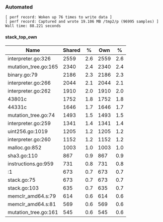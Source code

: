 ### Automated

```
[ perf record: Woken up 76 times to write data ]
[ perf record: Captured and wrote 19.106 MB /tmp2/p (96995 samples) ]
Wall time: 88.221 seconds
```

#### stack_top_own

Name                                                | Shared |   %   | Own  |   %
----------------------------------------------------|--------|-------|------|------
interpreter.go:326                                  |   2559 |   2.6 | 2559 |   2.6
mutation_tree.go:165                                |   2340 |   2.4 | 2340 |   2.4
binary.go:79                                        |   2186 |   2.3 | 2186 |   2.3
interpreter.go:266                                  |   2044 |   2.1 | 2044 |   2.1
interpreter.go:262                                  |   1910 |   2.0 | 1910 |   2.0
43801c                                              |   1752 |   1.8 | 1752 |   1.8
44331c                                              |   1646 |   1.7 | 1646 |   1.7
mutation_tree.go:74                                 |   1493 |   1.5 | 1493 |   1.5
interpreter.go:259                                  |   1341 |   1.4 | 1341 |   1.4
uint256.go:1019                                     |   1205 |   1.2 | 1205 |   1.2
interpreter.go:260                                  |   1152 |   1.2 | 1152 |   1.2
malloc.go:852                                       |   1003 |   1.0 | 1003 |   1.0
sha3.go:110                                         |    867 |   0.9 |  867 |   0.9
instructions.go:959                                 |    731 |   0.8 |  731 |   0.8
<autogenerated>:1                                   |    673 |   0.7 |  673 |   0.7
stack.go:75                                         |    673 |   0.7 |  673 |   0.7
stack.go:103                                        |    635 |   0.7 |  635 |   0.7
memclr_amd64.s:79                                   |    614 |   0.6 |  614 |   0.6
memclr_amd64.s:81                                   |    569 |   0.6 |  569 |   0.6
mutation_tree.go:161                                |    545 |   0.6 |  545 |   0.6
